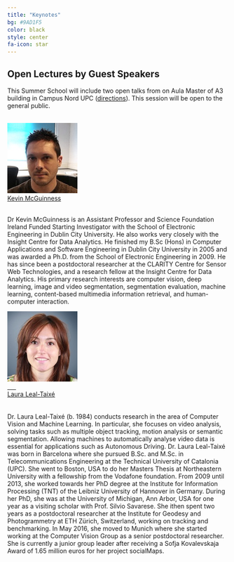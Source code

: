```yaml
---
title: "Keynotes"
bg: #9AD1F5
color: black
style: center
fa-icon: star
---
```


## Open Lectures by Guest Speakers 

This Summer School will include two open talks from on Aula Master of A3 building in Campus Nord UPC ([directions](http://etsetb.upc.edu/en/school/location-maps)). This session will be open to the general public.
<br>
<br>


<div class="author">
    <a href="https://www.insight-centre.org/users/kevin-mcguinness" target="_blank">
      <div class="authorphoto"><img src="img/instructors/Kevin160x160.jpg"></div>
      <div>Kevin McGuinness</div>
    </a>
</div>
<br>

Dr Kevin McGuinness is an Assistant Professor and Science Foundation Ireland Funded Starting Investigator with the School of Electronic Engineering in Dublin City University. He also works very closely with the Insight Centre for Data Analytics. He finished my B.Sc (Hons) in Computer Applications and Software Engineering in Dublin City University in 2005 and was awarded a Ph.D. from the School of Electronic Engineering in 2009. He has since been a postdoctoral researcher at the CLARITY Centre for Sensor Web Technologies, and a research fellow at the Insight Centre for Data Analytics. His primary research interests are computer vision, deep learning, image and video segmentation, segmentation evaluation, machine learning, content-based multimedia information retrieval, and human-computer interaction.

<div class="author">
    <a href="https://lealtaixe.github.io/" target="_blank">
      <div class="authorphoto"><img src="img/instructors/LauraLeal-160x160.jpg"></div>
      <div>Laura Leal-Taixé</div>
    </a>
</div>
<br>
<br>
Dr. Laura Leal-Taixé (b. 1984) conducts research in the area of Computer Vision and Machine Learning. In particular, she focuses on video analysis, solving tasks such as multiple object tracking, motion analysis or semantic segmentation. Allowing machines to automatically analyse video data is essential for applications such as Autonomous Driving. Dr. Laura Leal-Taixé was born in Barcelona where she pursued B.Sc. and M.Sc. in Telecommunications Engineering at the Technical University of Catalonia (UPC). She went to Boston, USA to do her Masters Thesis at Northeastern University with a fellowship from the Vodafone foundation. From 2009 until 2013, she worked towards her PhD degree at the Institute for Information Processing (TNT) of the Leibniz University of Hannover in Germany. During her PhD, she was at the University of Michigan, Ann Arbor, USA for one year as a visiting scholar with Prof. Silvio Savarese. She ithen spent two years as a postdoctoral researcher at the Institute for Geodesy and Photogrammetry at ETH Zürich, Switzerland, working on tracking and benchmarking. In May 2016, she moved to Munich where she started working at the Computer Vision Group as a senior postdoctoral researcher. She is currently a junior group leader after receiving a Sofja Kovalevskaja Award of 1.65 million euros for her project socialMaps.


